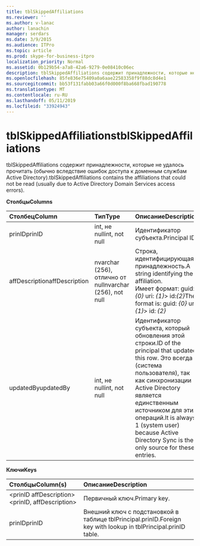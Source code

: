 ```yaml
---
title: tblSkippedAffiliations
ms.reviewer: ''
ms.author: v-lanac
author: lanachin
manager: serdars
ms.date: 3/9/2015
ms.audience: ITPro
ms.topic: article
ms.prod: skype-for-business-itpro
localization_priority: Normal
ms.assetid: 0b129b54-a7a8-42a6-9279-0e08410c06ec
description: tblSkippedAffiliations содержит принадлежности, которые не удалось прочитать (обычно вследствие ошибок доступа к доменным службам Active Directory).
ms.openlocfilehash: 85fe836e75409a0a6aae22583358f9f88dc8d4e1
ms.sourcegitcommit: bb53f131fabb03a66f0d000f8ba668fbad190778
ms.translationtype: MT
ms.contentlocale: ru-RU
ms.lasthandoff: 05/11/2019
ms.locfileid: "33924943"
---
```

# <a name="tblskippedaffiliations"></a><span data-ttu-id="5abe5-103">tblSkippedAffiliations</span><span class="sxs-lookup"><span data-stu-id="5abe5-103">tblSkippedAffiliations</span></span>
 
<span data-ttu-id="5abe5-104">tblSkippedAffiliations содержит принадлежности, которые не удалось прочитать (обычно вследствие ошибок доступа к доменным службам Active Directory).</span><span class="sxs-lookup"><span data-stu-id="5abe5-104">tblSkippedAffiliations contains the affiliations that could not be read (usually due to Active Directory Domain Services access errors).</span></span>
  
<span data-ttu-id="5abe5-105">**Столбцы**</span><span class="sxs-lookup"><span data-stu-id="5abe5-105">**Columns**</span></span>

|<span data-ttu-id="5abe5-106">**Столбец**</span><span class="sxs-lookup"><span data-stu-id="5abe5-106">**Column**</span></span>|<span data-ttu-id="5abe5-107">**Тип**</span><span class="sxs-lookup"><span data-stu-id="5abe5-107">**Type**</span></span>|<span data-ttu-id="5abe5-108">**Описание**</span><span class="sxs-lookup"><span data-stu-id="5abe5-108">**Description**</span></span>|
|:-----|:-----|:-----|
|<span data-ttu-id="5abe5-109">prinID</span><span class="sxs-lookup"><span data-stu-id="5abe5-109">prinID</span></span>  <br/> |<span data-ttu-id="5abe5-110">int, не null</span><span class="sxs-lookup"><span data-stu-id="5abe5-110">int, not null</span></span>  <br/> |<span data-ttu-id="5abe5-111">Идентификатор субъекта.</span><span class="sxs-lookup"><span data-stu-id="5abe5-111">Principal ID.</span></span>  <br/> |
|<span data-ttu-id="5abe5-112">affDescription</span><span class="sxs-lookup"><span data-stu-id="5abe5-112">affDescription</span></span>  <br/> |<span data-ttu-id="5abe5-113">nvarchar (256), отлично от null</span><span class="sxs-lookup"><span data-stu-id="5abe5-113">nvarchar (256), not null</span></span>  <br/> |<span data-ttu-id="5abe5-114">Строка, идентифицирующая принадлежность.</span><span class="sxs-lookup"><span data-stu-id="5abe5-114">A string identifying the affiliation.</span></span>  <br/> <span data-ttu-id="5abe5-115">Имеет формат: guid: _{0}_ uri: _{1}_> id:_{2}_</span><span class="sxs-lookup"><span data-stu-id="5abe5-115">The format is: guid:  _{0}_ uri: _{1}_> id:  _{2}_</span></span> <br/> |
|<span data-ttu-id="5abe5-116">updatedBy</span><span class="sxs-lookup"><span data-stu-id="5abe5-116">updatedBy</span></span>  <br/> |<span data-ttu-id="5abe5-117">int, не null</span><span class="sxs-lookup"><span data-stu-id="5abe5-117">int, not null</span></span>  <br/> |<span data-ttu-id="5abe5-118">Идентификатор субъекта, который обновления этой строки.</span><span class="sxs-lookup"><span data-stu-id="5abe5-118">ID of the principal that updated this row.</span></span> <span data-ttu-id="5abe5-119">Это всегда 1 (система пользователя), так как синхронизации Active Directory является единственным источником для этих операций.</span><span class="sxs-lookup"><span data-stu-id="5abe5-119">It is always 1 (system user) because Active Directory Sync is the only source for these entries.</span></span>  <br/> |
   
<span data-ttu-id="5abe5-120">**Ключи**</span><span class="sxs-lookup"><span data-stu-id="5abe5-120">**Keys**</span></span>

|<span data-ttu-id="5abe5-121">**Столбцы**</span><span class="sxs-lookup"><span data-stu-id="5abe5-121">**Column(s)**</span></span>|<span data-ttu-id="5abe5-122">**Описание**</span><span class="sxs-lookup"><span data-stu-id="5abe5-122">**Description**</span></span>|
|:-----|:-----|
|<span data-ttu-id="5abe5-123">\<prinID affDescription\></span><span class="sxs-lookup"><span data-stu-id="5abe5-123">\<prinID, affDescription\></span></span>  <br/> |<span data-ttu-id="5abe5-124">Первичный ключ.</span><span class="sxs-lookup"><span data-stu-id="5abe5-124">Primary key.</span></span>  <br/> |
|<span data-ttu-id="5abe5-125">prinID</span><span class="sxs-lookup"><span data-stu-id="5abe5-125">prinID</span></span>  <br/> |<span data-ttu-id="5abe5-126">Внешний ключ с подстановкой в таблице tblPrincipal.prinID.</span><span class="sxs-lookup"><span data-stu-id="5abe5-126">Foreign key with lookup in tblPrincipal.prinID table.</span></span>  <br/> |
   

